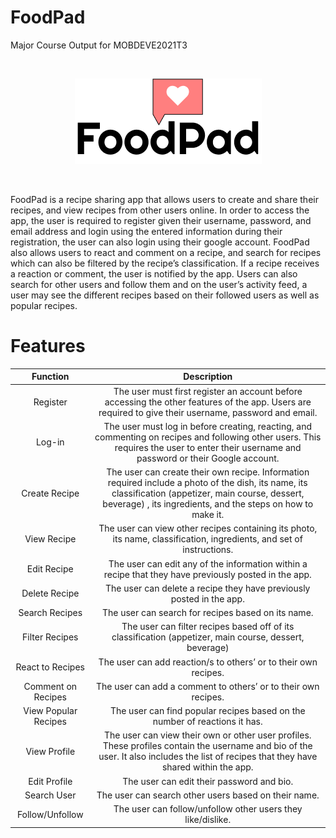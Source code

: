 # FoodPad

Major Course Output for MOBDEVE2021T3

<br/><p align="center"><img src="./app/src/main/res/drawable/logo_black_text.png"></p><br/>

FoodPad is a recipe sharing app that allows users to create and share their recipes, and view recipes from other users online. In order to access the app, the user is required to register given their username, password, and email address and login using the entered information during their registration, the user can also login using their google account. FoodPad also allows users to react and comment on a recipe, and search for recipes which can also be filtered by the recipe’s classification. If a recipe receives a reaction or comment, the user is notified by the app. Users can also search for other users and follow them and on the user’s activity feed, a user may see the different recipes based on their followed users as well as popular recipes. 

# Features
| Function | Description |
| :----------: | :------------: |
| Register | The user must first register an account before accessing the other features of the app. Users are required to give their username, password and email. |
| Log-in | The user must log in before creating, reacting, and commenting on recipes and following other users. This requires the user to enter their username and password or their Google account. |
| Create Recipe | The user can create their own recipe. Information required include a photo of the dish, its name, its classification (appetizer, main course, dessert, beverage) , its ingredients, and the steps on how to make it. |
| View Recipe | The user can view other recipes containing its photo, its name, classification, ingredients, and set of instructions. |
| Edit Recipe | The user can edit any of the information within a recipe that they have previously posted in the app. |
| Delete Recipe | The user can delete a recipe they have previously posted in the app. |
| Search Recipes | The user can search for recipes based on its name. |
| Filter Recipes | The user can filter recipes based off of its classification (appetizer, main course, dessert, beverage) |
| React to Recipes | The user can add reaction/s to others’ or to their own recipes. |
| Comment on Recipes | The user can add a comment to others’ or to their own recipes. |
| View Popular Recipes |  The user can find popular recipes based on the number of reactions it has. |
| View Profile | The user can view their own or other user profiles. These profiles contain the username and bio of the user. It also includes the list of recipes that they have shared within the app.|
| Edit Profile | The user can edit their password and bio. |
| Search User | The user can search other users based on their name. |
| Follow/Unfollow | The user can follow/unfollow other users they like/dislike. |
